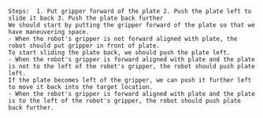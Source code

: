 
    Steps:  1. Put gripper forward of the plate 2. Push the plate left to slide it back 3. Push the plate back further
    We should start by putting the gripper forward of the plate so that we have maneuvering space. 
    - When the robot's gripper is not forward aligned with plate, the robot should put gripper in front of plate.
    To start sliding the plate back, we should push the plate left. 
    - When the robot's gripper is forward aligned with plate and the plate is not to the left of the robot's gripper, the robot should push plate left.
    If the plate becomes left of the gripper, we can push it further left to move it back into the target location. 
    - When the robot's gripper is forward aligned with plate and the plate is to the left of the robot's gripper, the robot should push plate back further.